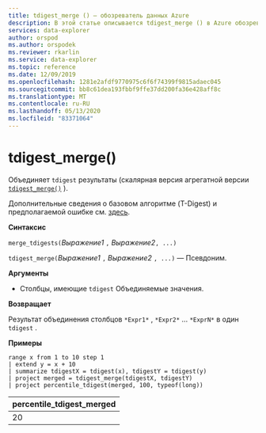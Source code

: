 ```yaml
---
title: tdigest_merge () — обозреватель данных Azure
description: В этой статье описывается tdigest_merge () в Azure обозреватель данных.
services: data-explorer
author: orspod
ms.author: orspodek
ms.reviewer: rkarlin
ms.service: data-explorer
ms.topic: reference
ms.date: 12/09/2019
ms.openlocfilehash: 1281e2afdf9770975c6f6f74399f9815adaec045
ms.sourcegitcommit: bb8c61dea193fbbf9ffe37dd200fa36e428aff8c
ms.translationtype: MT
ms.contentlocale: ru-RU
ms.lasthandoff: 05/13/2020
ms.locfileid: "83371064"
---
```

# <a name="tdigest_merge"></a>tdigest_merge()

Объединяет `tdigest` результаты (скалярная версия агрегатной версии [`tdigest_merge()`](tdigest-merge-aggfunction.md) ).

Дополнительные сведения о базовом алгоритме (T-Digest) и предполагаемой ошибке см. [здесь](percentiles-aggfunction.md#estimation-error-in-percentiles).

**Синтаксис**

`merge_tdigests(`*Выражение1* `,` *Выражение2*`, ...)`

`tdigest_merge(`*Выражение1* `,` *Выражение2* `, ...)` — Псевдоним.

**Аргументы**

* Столбцы, имеющие `tdigest` Объединяемые значения.

**Возвращает**

Результат объединения столбцов `*Expr1*` , `*Expr2*` ... `*ExprN*` в один `tdigest` .

**Примеры**

<!-- csl: https://help.kusto.windows.net:443/Samples -->
```kusto
range x from 1 to 10 step 1 
| extend y = x + 10
| summarize tdigestX = tdigest(x), tdigestY = tdigest(y)
| project merged = tdigest_merge(tdigestX, tdigestY)
| project percentile_tdigest(merged, 100, typeof(long))
```

|percentile_tdigest_merged|
|---|
|20|
